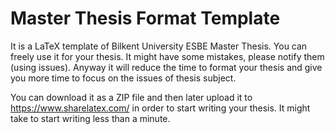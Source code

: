 # Master Thesis Format Template

It is a LaTeX template of Bilkent University ESBE Master Thesis. You can freely use it for your thesis. It might have some mistakes, please notify them (using issues). Anyway it will reduce the time to format your thesis and give you more time to focus on the issues of thesis subject. 

You can download it as a ZIP file and then later upload it to https://www.sharelatex.com/ in order to start writing your thesis. It might take to start writing less than a minute.

